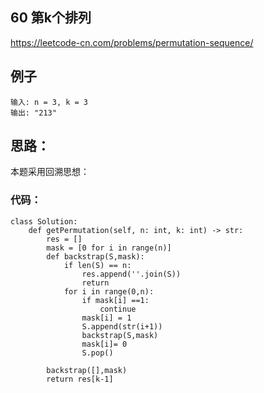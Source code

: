 ##  60  第k个排列 

https://leetcode-cn.com/problems/permutation-sequence/


## 例子
```
输入: n = 3, k = 3
输出: "213"

```

## 思路：

本题采用回溯思想：


### 代码：

```
class Solution:
    def getPermutation(self, n: int, k: int) -> str:
        res = []
        mask = [0 for i in range(n)]
        def backstrap(S,mask):
            if len(S) == n:
                res.append(''.join(S))
                return
            for i in range(0,n):
                if mask[i] ==1:
                    continue
                mask[i] = 1
                S.append(str(i+1))
                backstrap(S,mask)
                mask[i]= 0
                S.pop()
        
        backstrap([],mask)
        return res[k-1]

```